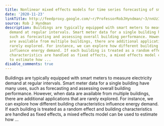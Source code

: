 ```yaml
---
title: Nonlinear mixed effects models for time series forecasting of smart meter demand
date: '2020-11-23'
linkTitle: http://feedproxy.google.com/~r/ProfessorRobJHyndman/~3/nnUz3_xsx7E/
source: Rob J Hyndman
description: Buildings are typically equipped with smart meters to measure electricity
  demand at regular intervals. Smart meter data for a single building have many uses,
  such as forecasting and assessing overall building performance. However, when data
  are available from multiple buildings, there are additional applications that are
  rarely explored. For instance, we can explore how different building characteristics
  influence energy demand. If each building is treated as a random effect and building
  characteristics are handled as fixed effects, a mixed effects model can be used
  to estimate how ...
disable_comments: true
---
```

Buildings are typically equipped with smart meters to measure electricity demand at regular intervals. Smart meter data for a single building have many uses, such as forecasting and assessing overall building performance. However, when data are available from multiple buildings, there are additional applications that are rarely explored. For instance, we can explore how different building characteristics influence energy demand. If each building is treated as a random effect and building characteristics are handled as fixed effects, a mixed effects model can be used to estimate how ...